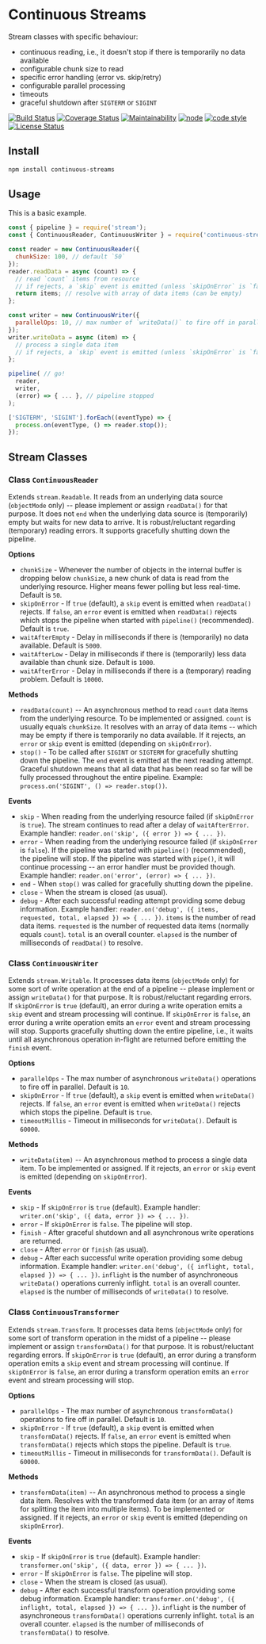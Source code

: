 # Continuous Streams

Stream classes with specific behaviour:

* continuous reading, i.e., it doesn't stop if there is temporarily no data available
* configurable chunk size to read
* specific error handling (error vs. skip/retry)
* configurable parallel processing
* timeouts
* graceful shutdown after `SIGTERM` or `SIGINT`

[![Build Status](https://travis-ci.org/frankthelen/continuous-streams.svg?branch=main)](https://travis-ci.org/frankthelen/continuous-streams)
[![Coverage Status](https://coveralls.io/repos/github/frankthelen/continuous-streams/badge.svg?branch=main)](https://coveralls.io/github/frankthelen/continuous-streams?branch=main)
[![Maintainability](https://api.codeclimate.com/v1/badges/d0f823493c0977615c21/maintainability)](https://codeclimate.com/github/frankthelen/continuous-streams/maintainability)
[![node](https://img.shields.io/node/v/continuous-streams.svg)](https://nodejs.org)
[![code style](https://img.shields.io/badge/code_style-airbnb-brightgreen.svg)](https://github.com/airbnb/javascript)
[![License Status](http://img.shields.io/npm/l/continuous-streams.svg)]()

## Install

```bash
npm install continuous-streams
```

## Usage

This is a basic example.

```javascript
const { pipeline } = require('stream');
const { ContinuousReader, ContinuousWriter } = require('continuous-streams');

const reader = new ContinuousReader({
  chunkSize: 100, // default `50`
});
reader.readData = async (count) => {
  // read `count` items from resource
  // if rejects, a `skip` event is emitted (unless `skipOnError` is `false`)
  return items; // resolve with array of data items (can be empty)
};

const writer = new ContinuousWriter({
  parallelOps: 10, // max number of `writeData()` to fire off in parallel
});
writer.writeData = async (item) => {
  // process a single data item
  // if rejects, a `skip` event is emitted (unless `skipOnError` is `false`)
};

pipeline( // go!
  reader,
  writer,
  (error) => { ... }, // pipeline stopped
);

['SIGTERM', 'SIGINT'].forEach((eventType) => {
  process.on(eventType, () => reader.stop());
});
```

## Stream Classes

### Class `ContinuousReader`

Extends `stream.Readable`.
It reads from an underlying data source (`objectMode` only) -- please implement or assign `readData()` for that purpose.
It does not `end` when the underlying data source is (temporarily) empty but waits for new data to arrive.
It is robust/reluctant regarding (temporary) reading errors.
It supports gracefully shutting down the pipeline.

**Options**

* `chunkSize` - Whenever the number of objects in the internal buffer is dropping below `chunkSize`, a new chunk of data is read from the underlying resource. Higher means fewer polling but less real-time. Default is `50`.
* `skipOnError` - If `true` (default), a `skip` event is emitted when `readData()` rejects. If `false`, an `error` event is emitted when `readData()` rejects which stops the pipeline when started with `pipeline()` (recommended). Default is `true`.
* `waitAfterEmpty` - Delay in milliseconds if there is (temporarily) no data available. Default is `5000`.
* `waitAfterLow` - Delay in milliseconds if there is (temporarily) less data available than chunk size. Default is `1000`.
* `waitAfterError` - Delay in milliseconds if there is a (temporary) reading problem. Default is `10000`.

**Methods**

* `readData(count)` -- An asynchronous method to read `count` data items from the underlying resource. To be implemented or assigned. `count` is usually equals `chunkSize`. It resolves with an array of data items -- which may be empty if there is temporarily no data available. If it rejects, an `error` or `skip` event is emitted (depending on `skipOnError`).
* `stop()` - To be called after `SIGINT` or `SIGTERM` for gracefully shutting down the pipeline. The `end` event is emitted at the next reading attempt. Graceful shutdown means that all data that has been read so far will be fully processed throughout the entire pipeline. Example: `process.on('SIGINT', () => reader.stop())`.

**Events**

* `skip` - When reading from the underlying resource failed (if `skipOnError` is `true`). The stream continues to read after a delay of `waitAfterError`. Example handler: `reader.on('skip', ({ error }) => { ... })`.
* `error` - When reading from the underlying resource failed (if `skipOnError` is `false`). If the pipeline was started with `pipeline()` (recommended), the pipeline will stop. If the pipeline was started with `pipe()`, it will continue processing -- an error handler must be provided though. Example handler: `reader.on('error', (error) => { ... })`.
* `end` - When `stop()` was called for gracefully shutting down the pipeline.
* `close` - When the stream is closed (as usual).
* `debug` - After each successful reading attempt providing some debug information. Example handler: `reader.on('debug', ({ items, requested, total, elapsed }) => { ... })`. `items` is the number of read data items. `requested` is the number of requested data items (normally equals `count`). `total` is an overall counter. `elapsed` is the number of milliseconds of `readData()` to resolve.

### Class `ContinuousWriter`

Extends `stream.Writable`.
It processes data items (`objectMode` only) for some sort of write operation at the end of a pipeline  -- please implement or assign `writeData()` for that purpose.
It is robust/reluctant regarding errors.
If `skipOnError` is `true` (default), an error during a write operation emits a `skip` event and stream processing will continue.
If `skipOnError` is `false`, an error during a write operation emits an `error` event and stream processing will stop.
Supports gracefully shutting down the entire pipeline, i.e., it waits until all asynchronous operation in-flight are returned before emitting the `finish` event.

**Options**

* `parallelOps` - The max number of asynchronous `writeData()` operations to fire off in parallel. Default is `10`.
* `skipOnError` - If `true` (default), a `skip` event is emitted when `writeData()` rejects. If `false`, an `error` event is emitted when `writeData()` rejects which stops the pipeline. Default is `true`.
* `timeoutMillis` - Timeout in milliseconds for `writeData()`. Default is `60000`.

**Methods**

* `writeData(item)` -- An asynchronous method to process a single data item. To be implemented or assigned. If it rejects, an `error` or `skip` event is emitted (depending on `skipOnError`).

**Events**

* `skip` - If `skipOnError` is `true` (default). Example handler: `writer.on('skip', ({ data, error }) => { ... })`.
* `error` - If `skipOnError` is `false`. The pipeline will stop.
* `finish` - After graceful shutdown and all asynchronous write operations are returned.
* `close` - After `error` or `finish` (as usual).
* `debug` - After each successful write operation providing some debug information. Example handler: `writer.on('debug', ({ inflight, total, elapsed }) => { ... })`. `inflight` is the number of asynchroneous `writeData()` operations currenly inflight. `total` is an overall counter. `elapsed` is the number of milliseconds of `writeData()` to resolve.

### Class `ContinuousTransformer`

Extends `stream.Transform`.
It processes data items (`objectMode` only) for some sort of transform operation in the midst of a pipeline  -- please implement or assign `transformData()` for that purpose.
It is robust/reluctant regarding errors.
If `skipOnError` is `true` (default), an error during a transform operation emits a `skip` event and stream processing will continue.
If `skipOnError` is `false`, an error during a transform operation emits an `error` event and stream processing will stop.

**Options**

* `parallelOps` - The max number of asynchronous `transformData()` operations to fire off in parallel. Default is `10`.
* `skipOnError` - If `true` (default), a `skip` event is emitted when `transformData()` rejects. If `false`, an `error` event is emitted when `transformData()` rejects which stops the pipeline. Default is `true`.
* `timeoutMillis` - Timeout in milliseconds for `transformData()`. Default is `60000`.

**Methods**

* `transformData(item)` -- An asynchronous method to process a single data item. Resolves with the transformed data item (or an array of items for splitting the item into multiple items). To be implemented or assigned. If it rejects, an `error` or `skip` event is emitted (depending on `skipOnError`).

**Events**

* `skip` - If `skipOnError` is `true` (default). Example handler: `transformer.on('skip', ({ data, error }) => { ... })`.
* `error` - If `skipOnError` is `false`. The pipeline will stop.
* `close` - When the stream is closed (as usual).
* `debug` - After each successful transform operation providing some debug information. Example handler: `transformer.on('debug', ({ inflight, total, elapsed }) => { ... })`. `inflight` is the number of asynchroneous `transformData()` operations currenly inflight. `total` is an overall counter. `elapsed` is the number of milliseconds of `transformData()` to resolve.
